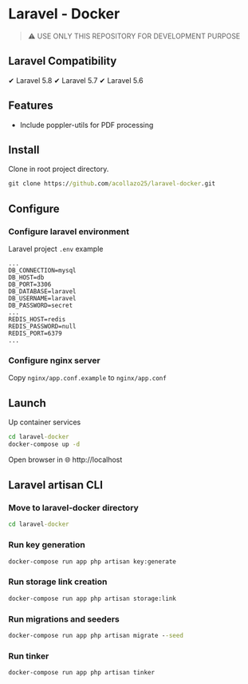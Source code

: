 # Laravel - Docker

> ⚠ USE ONLY THIS REPOSITORY FOR DEVELOPMENT PURPOSE

## Laravel Compatibility
✔ Laravel 5.8 ✔ Laravel 5.7 ✔ Laravel 5.6

## Features
-   Include poppler-utils for PDF processing

## Install
Clone in root project directory.
```cmd
git clone https://github.com/acollazo25/laravel-docker.git
```

## Configure

### Configure laravel environment
Laravel project `.env` example
```dotenv
...
DB_CONNECTION=mysql
DB_HOST=db
DB_PORT=3306
DB_DATABASE=laravel
DB_USERNAME=laravel
DB_PASSWORD=secret
...
REDIS_HOST=redis
REDIS_PASSWORD=null
REDIS_PORT=6379
...
```

### Configure nginx server
Copy `nginx/app.conf.example` to `nginx/app.conf`

## Launch
Up container services
```cmd
cd laravel-docker
docker-compose up -d
```
Open browser in 🌐 http://localhost


## Laravel artisan CLI

### Move to laravel-docker directory
```cmd
cd laravel-docker
```

### Run key generation
```cmd
docker-compose run app php artisan key:generate
```

### Run storage link creation
```cmd
docker-compose run app php artisan storage:link
```

### Run migrations and seeders
```cmd
docker-compose run app php artisan migrate --seed
```

### Run tinker
```cmd
docker-compose run app php artisan tinker
```
